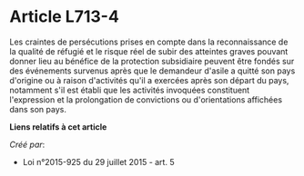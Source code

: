 # Article L713-4

Les craintes de persécutions prises en compte dans la reconnaissance de la qualité de réfugié et le risque réel de subir des
atteintes graves pouvant donner lieu au bénéfice de la protection subsidiaire peuvent être fondés sur des événements survenus
après que le demandeur d'asile a quitté son pays d'origine ou à raison d'activités qu'il a exercées après son départ du pays,
notamment s'il est établi que les activités invoquées constituent l'expression et la prolongation de convictions ou
d'orientations affichées dans son pays.

**Liens relatifs à cet article**

_Créé par_:

  - Loi n°2015-925 du 29 juillet 2015 - art. 5
